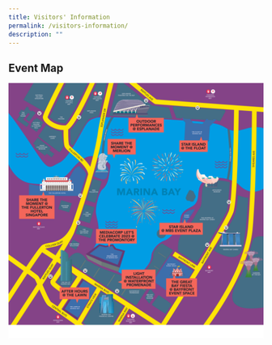 ```yaml
---
title: Visitors' Information
permalink: /visitors-information/
description: ""
---
```

## Event Map

![Map](/images/map.png)